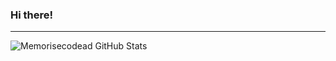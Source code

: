 ### Hi there! 
---
<img align="left" alt ="Memorisecodead GitHub Stats" src = "https://github-readme-stats.vercel.app/api?username=memorisecodead&text_color=true&theme=dark" />




